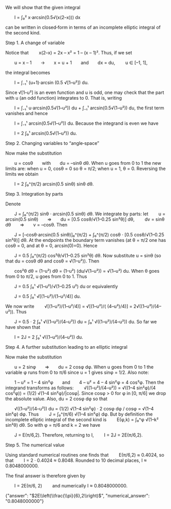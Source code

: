 We will show that the given integral

  I = ∫₀² x⋅arcsin(0.5√(x(2–x))) dx

can be written in closed‐form in terms of an incomplete elliptic integral of the second kind.

Step 1. A change of variable

Notice that
  x(2–x) = 2x – x² = 1 – (x – 1)².
Thus, if we set

  u = x – 1  →  x = u + 1  and  dx = du,
  u ∈ [–1, 1],

the integral becomes

  I = ∫₋₁¹ (u+1)⋅arcsin (0.5 √[1–u²]) du.

Since √[1–u²] is an even function and u is odd, one may check that the part with u (an odd function) integrates to 0. That is, writing

  I = ∫₋₁¹ u⋅arcsin(0.5√(1–u²)) du + ∫₋₁¹ arcsin(0.5√(1–u²)) du,
the first term vanishes and hence

  I = ∫₋₁¹ arcsin(0.5√(1–u²)) du.
Because the integrand is even we have

  I = 2 ∫₀¹ arcsin(0.5√(1–u²)) du.

Step 2. Changing variables to “angle‐space”

Now make the substitution

  u = cosθ  with  du = –sinθ dθ.
When u goes from 0 to 1 the new limits are: when u = 0, cosθ = 0 so θ = π/2; when u = 1, θ = 0. Reversing the limits we obtain

  I = 2 ∫₀^(π/2) arcsin(0.5 sinθ) sinθ dθ.

Step 3. Integration by parts

Denote

  J = ∫₀^(π/2) sinθ ⋅ arcsin(0.5 sinθ) dθ.
We integrate by parts: let
  u = arcsin(0.5 sinθ)  ⇒  du = [0.5 cosθ/√(1–0.25 sin²θ)] dθ,
  dv = sinθ dθ  ⇒  v = –cosθ.
Then

  J = [–cosθ⋅arcsin(0.5 sinθ)]₀^(π/2) + ∫₀^(π/2) cosθ ⋅ [0.5 cosθ/√(1–0.25 sin²θ)] dθ.
At the endpoints the boundary term vanishes (at θ = π/2 one has cosθ = 0, and at θ = 0, arcsin(0)=0). Hence

  J = 0.5 ∫₀^(π/2) cos²θ/√(1–0.25 sin²θ) dθ.
Now substitute u = sinθ (so that du = cosθ dθ and cosθ = √(1–u²)). Then

  cos²θ dθ = (1–u²) dθ = (1–u²) (du/√(1–u²)) = √(1–u²) du.
When θ goes from 0 to π/2, u goes from 0 to 1. Thus

  J = 0.5 ∫₀¹ √(1–u²)/√(1–0.25 u²) du
or equivalently

  J = 0.5 ∫₀¹ √[(1–u²)/(1–u²/4)] du.

We now write
  √[(1–u²)/(1–u²/4)] = √[(1–u²)/( (4–u²)/4)] = 2√((1–u²)/(4–u²)).
Thus

  J = 0.5 · 2 ∫₀¹ √((1–u²)/(4–u²)) du = ∫₀¹ √((1–u²)/(4–u²)) du.
So far we have shown that

  I = 2J = 2 ∫₀¹ √((1–u²)/(4–u²)) du.

Step 4. A further substitution leading to an elliptic integral

Now make the substitution

  u = 2 sinφ  ⇒  du = 2 cosφ dφ.
When u goes from 0 to 1 the variable φ runs from 0 to π/6 since u = 1 gives sinφ = 1/2. Also note:

  1 – u² = 1 – 4 sin²φ  and  4 – u² = 4 – 4 sin²φ = 4 cos²φ.
Then the integrand transforms as follows:
  √((1–u²)/(4–u²)) = √((1–4 sin²φ)/(4 cos²φ)) = (1/2) √(1–4 sin²φ)/|cosφ|.
Since cosφ > 0 for φ in [0, π/6] we drop the absolute value. Also, du = 2 cosφ dφ so that

  √((1–u²)/(4–u²)) du = (1/2) √(1–4 sin²φ) · 2 cosφ dφ / cosφ = √(1–4 sin²φ) dφ.
Thus
  J = ∫₀^(π/6) √(1–4 sin²φ) dφ.
But by definition the incomplete elliptic integral of the second kind is
  E(φ,k) = ∫₀^φ √(1–k² sin²θ) dθ.
So with φ = π/6 and k = 2 we have

  J = E(π/6,2).
Therefore, returning to I,
  I = 2J = 2E(π/6,2).

Step 5. The numerical value

Using standard numerical routines one finds that
  E(π/6,2) ≈ 0.4024,
so that
  I = 2 · 0.4024 ≈ 0.8048.
Rounded to 10 decimal places, I ≈ 0.8048000000.

The final answer is therefore given by

  I = 2E(π/6, 2)   and numerically I ≈ 0.8048000000.

{"answer": "$2E\\left(\\frac{\\pi}{6},2\\right)$", "numerical_answer": "0.8048000000"}